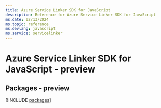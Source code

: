 ```yaml
---
title: Azure Service Linker SDK for JavaScript
description: Reference for Azure Service Linker SDK for JavaScript
ms.date: 02/13/2024
ms.topic: reference
ms.devlang: javascript
ms.service: servicelinker
---
```

# Azure Service Linker SDK for JavaScript - preview
## Packages - preview
[!INCLUDE [packages](service-linker-index.md)]